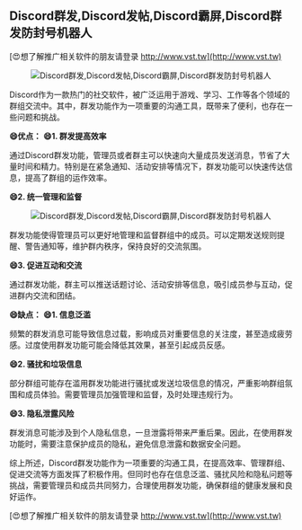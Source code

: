 ## **Discord群发,Discord发帖,Discord霸屏,Discord群发防封号机器人**

[😍想了解推广相关软件的朋友请登录 http://www.vst.tw](http://www.vst.tw)

 <center><img src="https://vst.tw/MP4/tuiguang/png/0.png" alt="Discord群发,Discord发帖,Discord霸屏,Discord群发防封号机器人"></center>

Discord作为一款热门的社交软件，被广泛运用于游戏、学习、工作等各个领域的群组交流中。其中，群发功能作为一项重要的沟通工具，既带来了便利，也存在一些问题和挑战。

**😄优点：**
**😄1. 群发提高效率**

通过Discord群发功能，管理员或者群主可以快速向大量成员发送消息，节省了大量时间和精力。特别是在紧急通知、活动安排等情况下，群发功能可以快速传达信息，提高了群组的运作效率。

**😄2. 统一管理和监督**

 <center><img src="https://vst.tw/MP4/tuiguang/png/6.png" alt="Discord群发,Discord发帖,Discord霸屏,Discord群发防封号机器人"></center>

群发功能使得管理员可以更好地管理和监督群组中的成员。可以定期发送规则提醒、警告通知等，维护群内秩序，保持良好的交流氛围。

**😄3. 促进互动和交流**

通过群发功能，群主可以推送话题讨论、活动安排等信息，吸引成员参与互动，促进群内交流和团结。

**😄缺点：**
**😄1. 信息泛滥**

频繁的群发消息可能导致信息过载，影响成员对重要信息的关注度，甚至造成疲劳感。过度使用群发功能可能会降低其效果，甚至引起成员反感。

**😄2. 骚扰和垃圾信息**

部分群组可能存在滥用群发功能进行骚扰或发送垃圾信息的情况，严重影响群组氛围和成员体验。需要管理员加强管理和监督，及时处理违规行为。

**😄3. 隐私泄露风险**

群发消息可能涉及到个人隐私信息，一旦泄露将带来严重后果。因此，在使用群发功能时，需要注意保护成员的隐私，避免信息泄露和数据安全问题。

综上所述，Discord群发功能作为一项重要的沟通工具，在提高效率、管理群组、促进交流等方面发挥了积极作用。但同时也存在信息泛滥、骚扰风险和隐私问题等挑战，需要管理员和成员共同努力，合理使用群发功能，确保群组的健康发展和良好运作。

[😍想了解推广相关软件的朋友请登录 http://www.vst.tw](http://www.vst.tw)



